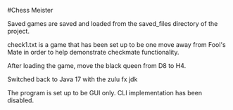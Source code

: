 #Chess Meister  

Saved games are saved and loaded from the saved_files directory of the project.  

check1.txt is a game that has been set up to be one move away from Fool's Mate
in order to help demonstrate checkmate functionality.  

After loading the game, move the black queen from D8 to H4.  

Switched back to Java 17 with the zulu fx jdk

The program is set up to be GUI only. CLI implementation has been disabled.  